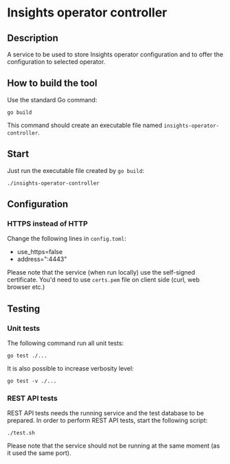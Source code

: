 # Insights operator controller

## Description

A service to be used to store Insights operator configuration and to offer the configuration to selected operator.

## How to build the tool

Use the standard Go command:

```
go build
```

This command should create an executable file named `insights-operator-controller`.

## Start

Just run the executable file created by `go build`:

```
./insights-operator-controller
```

## Configuration

### HTTPS instead of HTTP

Change the following lines in `config.toml`:
- use_https=false
- address=":4443"

Please note that the service (when run locally) use the self-signed certificate.
You'd need to use `certs.pem` file on client side (curl, web browser etc.)

## Testing

### Unit tests

The following command run all unit tests:

```
go test ./...
```

It is also possible to increase verbosity level:

```
go test -v ./...
```

### REST API tests

REST API tests needs the running service and the test database to be prepared. In order to
perform REST API tests, start the following script:

```
./test.sh
```

Please note that the service should not be running at the same moment (as it used the same port).
